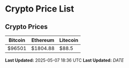 # Crypto Price List

## Crypto Prices
| Bitcoin | Ethereum | Litecoin |
| ------- | -------- | -------- |
| $96501 | $1804.88 | $88.5 |
**Last Updated:** 2025-05-07 18:36 UTC
**Last Updated:** $DATE$
